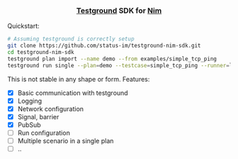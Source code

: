 <h3 align="center"><a href="https://github.com/testground/testground/">Testground</a> SDK for <a href="https://nim-lang.org/">Nim</a></h3>

Quickstart:
```sh
# Assuming testground is correctly setup
git clone https://github.com/status-im/testground-nim-sdk.git
cd testground-nim-sdk
testground plan import --name demo --from examples/simple_tcp_ping
testground run single --plan=demo --testcase=simple_tcp_ping --runner=local:docker --builder=docker:generic --instances=2
```


This is not stable in any shape or form. Features:
- [X] Basic communication with testground
- [X] Logging
- [X] Network configuration
- [X] Signal, barrier
- [X] PubSub
- [ ] Run configuration
- [ ] Multiple scenario in a single plan
- [ ] ..
